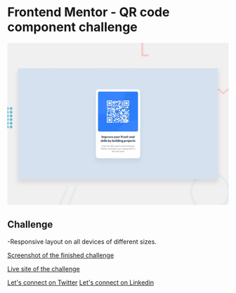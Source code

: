 # Frontend Mentor - QR code component challenge

![Design preview for the QR Component coding challenge](images/desktop-preview.jpg)

## Challenge
-Responsive layout on all devices of different sizes.

[Screenshot of the finished challenge](images/qr-component-screenshot.png)

[Live site of the challenge]()

[Let's connect on Twitter](https://twitter.com/tjewlius)
[Let's connect on Linkedin](https://www.linkedin.com/in/tamale-julius/)